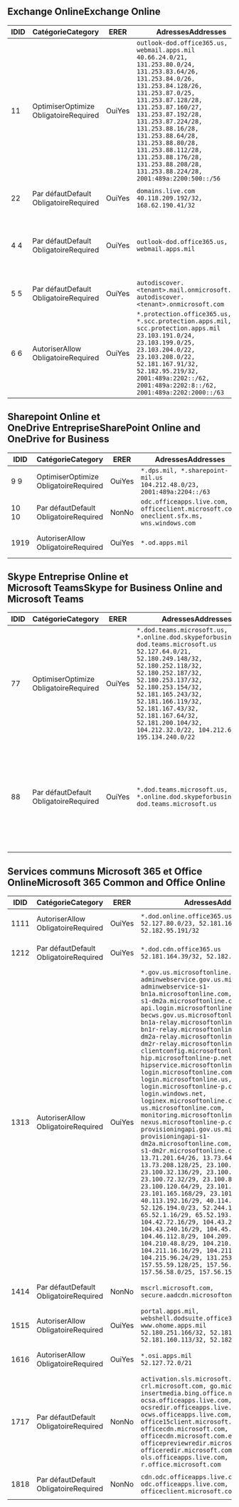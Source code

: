 <!--THIS FILE IS AUTOMATICALLY GENERATED. MANUAL CHANGES WILL BE OVERWRITTEN.-->
<!--Please contact the Office 365 Endpoints team with any questions.-->
<!--USGovDoD endpoints version 2018102900-->
<!--File generated 2018-10-29 14:00:29.5435-->

## <a name="exchange-online"></a><span data-ttu-id="c8d3b-101">Exchange Online</span><span class="sxs-lookup"><span data-stu-id="c8d3b-101">Exchange Online</span></span>

<span data-ttu-id="c8d3b-102">ID</span><span class="sxs-lookup"><span data-stu-id="c8d3b-102">ID</span></span> | <span data-ttu-id="c8d3b-103">Catégorie</span><span class="sxs-lookup"><span data-stu-id="c8d3b-103">Category</span></span> | <span data-ttu-id="c8d3b-104">ER</span><span class="sxs-lookup"><span data-stu-id="c8d3b-104">ER</span></span> | <span data-ttu-id="c8d3b-105">Adresses</span><span class="sxs-lookup"><span data-stu-id="c8d3b-105">Addresses</span></span> | <span data-ttu-id="c8d3b-106">Ports</span><span class="sxs-lookup"><span data-stu-id="c8d3b-106">Ports</span></span>
-- | -------------------- | --- | ---------------------------------------------------------------------------------------------------------------------------------------------------------------------------------------------------------------------------------------------------------------------------------------------------------------------------------------------------------------------------------------------- | -------------------------------
<span data-ttu-id="c8d3b-107">1</span><span class="sxs-lookup"><span data-stu-id="c8d3b-107">1</span></span> | <span data-ttu-id="c8d3b-108">Optimiser</span><span class="sxs-lookup"><span data-stu-id="c8d3b-108">Optimize</span></span><BR><span data-ttu-id="c8d3b-109">Obligatoire</span><span class="sxs-lookup"><span data-stu-id="c8d3b-109">Required</span></span> | <span data-ttu-id="c8d3b-110">Oui</span><span class="sxs-lookup"><span data-stu-id="c8d3b-110">Yes</span></span> | `outlook-dod.office365.us, webmail.apps.mil`<BR>`40.66.24.0/21, 131.253.80.0/24, 131.253.83.64/26, 131.253.84.0/26, 131.253.84.128/26, 131.253.87.0/25, 131.253.87.128/28, 131.253.87.160/27, 131.253.87.192/28, 131.253.87.224/28, 131.253.88.16/28, 131.253.88.64/28, 131.253.88.80/28, 131.253.88.112/28, 131.253.88.176/28, 131.253.88.208/28, 131.253.88.224/28, 2001:489a:2200:500::/56` | <span data-ttu-id="c8d3b-111">**TCP :** 443, 80</span><span class="sxs-lookup"><span data-stu-id="c8d3b-111">**TCP:** 443, 80</span></span>
<span data-ttu-id="c8d3b-112">2</span><span class="sxs-lookup"><span data-stu-id="c8d3b-112">2</span></span> | <span data-ttu-id="c8d3b-113">Par défaut</span><span class="sxs-lookup"><span data-stu-id="c8d3b-113">Default</span></span><BR><span data-ttu-id="c8d3b-114">Obligatoire</span><span class="sxs-lookup"><span data-stu-id="c8d3b-114">Required</span></span> | <span data-ttu-id="c8d3b-115">Oui</span><span class="sxs-lookup"><span data-stu-id="c8d3b-115">Yes</span></span> | `domains.live.com`<BR>`40.118.209.192/32, 168.62.190.41/32` | <span data-ttu-id="c8d3b-116">**TCP :** 443, 80</span><span class="sxs-lookup"><span data-stu-id="c8d3b-116">**TCP:** 443, 80</span></span>
<span data-ttu-id="c8d3b-117">4 </span><span class="sxs-lookup"><span data-stu-id="c8d3b-117">4</span></span> | <span data-ttu-id="c8d3b-118">Par défaut</span><span class="sxs-lookup"><span data-stu-id="c8d3b-118">Default</span></span><BR><span data-ttu-id="c8d3b-119">Obligatoire</span><span class="sxs-lookup"><span data-stu-id="c8d3b-119">Required</span></span> | <span data-ttu-id="c8d3b-120">Oui</span><span class="sxs-lookup"><span data-stu-id="c8d3b-120">Yes</span></span> | `outlook-dod.office365.us, webmail.apps.mil` | <span data-ttu-id="c8d3b-121">**TCP :** 143, 25, 587, 993, 995</span><span class="sxs-lookup"><span data-stu-id="c8d3b-121">**TCP:** 143, 25, 587, 993, 995</span></span>
<span data-ttu-id="c8d3b-122">5 </span><span class="sxs-lookup"><span data-stu-id="c8d3b-122">5</span></span> | <span data-ttu-id="c8d3b-123">Par défaut</span><span class="sxs-lookup"><span data-stu-id="c8d3b-123">Default</span></span><BR><span data-ttu-id="c8d3b-124">Obligatoire</span><span class="sxs-lookup"><span data-stu-id="c8d3b-124">Required</span></span> | <span data-ttu-id="c8d3b-125">Oui</span><span class="sxs-lookup"><span data-stu-id="c8d3b-125">Yes</span></span> | `autodiscover.<tenant>.mail.onmicrosoft.com, autodiscover.<tenant>.onmicrosoft.com` | <span data-ttu-id="c8d3b-126">**TCP :** 443, 80</span><span class="sxs-lookup"><span data-stu-id="c8d3b-126">**TCP:** 443, 80</span></span>
<span data-ttu-id="c8d3b-127">6 </span><span class="sxs-lookup"><span data-stu-id="c8d3b-127">6</span></span> | <span data-ttu-id="c8d3b-128">Autoriser</span><span class="sxs-lookup"><span data-stu-id="c8d3b-128">Allow</span></span><BR><span data-ttu-id="c8d3b-129">Obligatoire</span><span class="sxs-lookup"><span data-stu-id="c8d3b-129">Required</span></span> | <span data-ttu-id="c8d3b-130">Oui</span><span class="sxs-lookup"><span data-stu-id="c8d3b-130">Yes</span></span> | `*.protection.office365.us, *.scc.protection.apps.mil, scc.protection.apps.mil`<BR>`23.103.191.0/24, 23.103.199.0/25, 23.103.204.0/22, 23.103.208.0/22, 52.181.167.91/32, 52.182.95.219/32, 2001:489a:2202::/62, 2001:489a:2202:8::/62, 2001:489a:2202:2000::/63` | <span data-ttu-id="c8d3b-131">**TCP :** 25, 443</span><span class="sxs-lookup"><span data-stu-id="c8d3b-131">**TCP:** 25, 443</span></span>

## <a name="sharepoint-online-and-onedrive-for-business"></a><span data-ttu-id="c8d3b-132">Sharepoint Online et OneDrive Entreprise</span><span class="sxs-lookup"><span data-stu-id="c8d3b-132">SharePoint Online and OneDrive for Business</span></span>

<span data-ttu-id="c8d3b-133">ID</span><span class="sxs-lookup"><span data-stu-id="c8d3b-133">ID</span></span> | <span data-ttu-id="c8d3b-134">Catégorie</span><span class="sxs-lookup"><span data-stu-id="c8d3b-134">Category</span></span> | <span data-ttu-id="c8d3b-135">ER</span><span class="sxs-lookup"><span data-stu-id="c8d3b-135">ER</span></span> | <span data-ttu-id="c8d3b-136">Adresses</span><span class="sxs-lookup"><span data-stu-id="c8d3b-136">Addresses</span></span> | <span data-ttu-id="c8d3b-137">Ports</span><span class="sxs-lookup"><span data-stu-id="c8d3b-137">Ports</span></span>
-- | -------------------- | --- | ---------------------------------------------------------------------------------------- | ----------------
<span data-ttu-id="c8d3b-138">9 </span><span class="sxs-lookup"><span data-stu-id="c8d3b-138">9</span></span> | <span data-ttu-id="c8d3b-139">Optimiser</span><span class="sxs-lookup"><span data-stu-id="c8d3b-139">Optimize</span></span><BR><span data-ttu-id="c8d3b-140">Obligatoire</span><span class="sxs-lookup"><span data-stu-id="c8d3b-140">Required</span></span> | <span data-ttu-id="c8d3b-141">Oui</span><span class="sxs-lookup"><span data-stu-id="c8d3b-141">Yes</span></span> | `*.dps.mil, *.sharepoint-mil.us`<BR>`104.212.48.0/23, 2001:489a:2204::/63` | <span data-ttu-id="c8d3b-142">**TCP :** 443, 80</span><span class="sxs-lookup"><span data-stu-id="c8d3b-142">**TCP:** 443, 80</span></span>
<span data-ttu-id="c8d3b-143">10  </span><span class="sxs-lookup"><span data-stu-id="c8d3b-143">10</span></span> | <span data-ttu-id="c8d3b-144">Par défaut</span><span class="sxs-lookup"><span data-stu-id="c8d3b-144">Default</span></span><BR><span data-ttu-id="c8d3b-145">Obligatoire</span><span class="sxs-lookup"><span data-stu-id="c8d3b-145">Required</span></span> | <span data-ttu-id="c8d3b-146">Non</span><span class="sxs-lookup"><span data-stu-id="c8d3b-146">No</span></span> | `odc.officeapps.live.com, officeclient.microsoft.com, oneclient.sfx.ms, wns.windows.com` | <span data-ttu-id="c8d3b-147">**TCP :** 443, 80</span><span class="sxs-lookup"><span data-stu-id="c8d3b-147">**TCP:** 443, 80</span></span>
<span data-ttu-id="c8d3b-148">19</span><span class="sxs-lookup"><span data-stu-id="c8d3b-148">19</span></span> | <span data-ttu-id="c8d3b-149">Autoriser</span><span class="sxs-lookup"><span data-stu-id="c8d3b-149">Allow</span></span><BR><span data-ttu-id="c8d3b-150">Obligatoire</span><span class="sxs-lookup"><span data-stu-id="c8d3b-150">Required</span></span> | <span data-ttu-id="c8d3b-151">Oui</span><span class="sxs-lookup"><span data-stu-id="c8d3b-151">Yes</span></span> | `*.od.apps.mil` | <span data-ttu-id="c8d3b-152">**TCP :** 443, 80</span><span class="sxs-lookup"><span data-stu-id="c8d3b-152">**TCP:** 443, 80</span></span>

## <a name="skype-for-business-online-and-microsoft-teams"></a><span data-ttu-id="c8d3b-153">Skype Entreprise Online et Microsoft Teams</span><span class="sxs-lookup"><span data-stu-id="c8d3b-153">Skype for Business Online and Microsoft Teams</span></span>

<span data-ttu-id="c8d3b-154">ID</span><span class="sxs-lookup"><span data-stu-id="c8d3b-154">ID</span></span> | <span data-ttu-id="c8d3b-155">Catégorie</span><span class="sxs-lookup"><span data-stu-id="c8d3b-155">Category</span></span> | <span data-ttu-id="c8d3b-156">ER</span><span class="sxs-lookup"><span data-stu-id="c8d3b-156">ER</span></span> | <span data-ttu-id="c8d3b-157">Adresses</span><span class="sxs-lookup"><span data-stu-id="c8d3b-157">Addresses</span></span> | <span data-ttu-id="c8d3b-158">Ports</span><span class="sxs-lookup"><span data-stu-id="c8d3b-158">Ports</span></span>
-- | -------------------- | --- | -------------------------------------------------------------------------------------------------------------------------------------------------------------------------------------------------------------------------------------------------------------------------------------------------------------------------------------------------------- | --------------------------------------------------
<span data-ttu-id="c8d3b-159">7</span><span class="sxs-lookup"><span data-stu-id="c8d3b-159">7</span></span> | <span data-ttu-id="c8d3b-160">Optimiser</span><span class="sxs-lookup"><span data-stu-id="c8d3b-160">Optimize</span></span><BR><span data-ttu-id="c8d3b-161">Obligatoire</span><span class="sxs-lookup"><span data-stu-id="c8d3b-161">Required</span></span> | <span data-ttu-id="c8d3b-162">Oui</span><span class="sxs-lookup"><span data-stu-id="c8d3b-162">Yes</span></span> | `*.dod.teams.microsoft.us, *.online.dod.skypeforbusiness.us, dod.teams.microsoft.us`<BR>`52.127.64.0/21, 52.180.249.148/32, 52.180.252.118/32, 52.180.252.187/32, 52.180.253.137/32, 52.180.253.154/32, 52.181.165.243/32, 52.181.166.119/32, 52.181.167.43/32, 52.181.167.64/32, 52.181.200.104/32, 104.212.32.0/22, 104.212.60.0/23, 195.134.240.0/22` | <span data-ttu-id="c8d3b-163">**TCP :** 443</span><span class="sxs-lookup"><span data-stu-id="c8d3b-163">**TCP:** 443</span></span><BR><span data-ttu-id="c8d3b-164">**UDP :** 3478, 3479, 3480, 3481</span><span class="sxs-lookup"><span data-stu-id="c8d3b-164">**UDP:** 3478, 3479, 3480, 3481</span></span>
<span data-ttu-id="c8d3b-165">8</span><span class="sxs-lookup"><span data-stu-id="c8d3b-165">8</span></span> | <span data-ttu-id="c8d3b-166">Par défaut</span><span class="sxs-lookup"><span data-stu-id="c8d3b-166">Default</span></span><BR><span data-ttu-id="c8d3b-167">Obligatoire</span><span class="sxs-lookup"><span data-stu-id="c8d3b-167">Required</span></span> | <span data-ttu-id="c8d3b-168">Oui</span><span class="sxs-lookup"><span data-stu-id="c8d3b-168">Yes</span></span> | `*.dod.teams.microsoft.us, *.online.dod.skypeforbusiness.us, dod.teams.microsoft.us` | <span data-ttu-id="c8d3b-169">**TCP :** 5061, 50000-59999</span><span class="sxs-lookup"><span data-stu-id="c8d3b-169">**TCP:** 5061, 50000-59999</span></span><BR><span data-ttu-id="c8d3b-170">**UDP :** 50000-59999</span><span class="sxs-lookup"><span data-stu-id="c8d3b-170">**UDP:** 50000-59999</span></span>

## <a name="microsoft-365-common-and-office-online"></a><span data-ttu-id="c8d3b-171">Services communs Microsoft 365 et Office Online</span><span class="sxs-lookup"><span data-stu-id="c8d3b-171">Microsoft 365 Common and Office Online</span></span>

<span data-ttu-id="c8d3b-172">ID</span><span class="sxs-lookup"><span data-stu-id="c8d3b-172">ID</span></span> | <span data-ttu-id="c8d3b-173">Catégorie</span><span class="sxs-lookup"><span data-stu-id="c8d3b-173">Category</span></span> | <span data-ttu-id="c8d3b-174">ER</span><span class="sxs-lookup"><span data-stu-id="c8d3b-174">ER</span></span> | <span data-ttu-id="c8d3b-175">Adresses</span><span class="sxs-lookup"><span data-stu-id="c8d3b-175">Addresses</span></span> | <span data-ttu-id="c8d3b-176">Ports</span><span class="sxs-lookup"><span data-stu-id="c8d3b-176">Ports</span></span>
-- | ------------------- | --- | ---------------------------------------------------------------------------------------------------------------------------------------------------------------------------------------------------------------------------------------------------------------------------------------------------------------------------------------------------------------------------------------------------------------------------------------------------------------------------------------------------------------------------------------------------------------------------------------------------------------------------------------------------------------------------------------------------------------------------------------------------------------------------------------------------------------------------------------------------------------------------------------------------------------------------------------------------------------------------------------------------------------------------------------------------------------------------------------------------------------------------------------------------------------------------------------------------------------------------------------------------------------------------------------------------------------------------------------------------------------------------------------------------------------------------------------------------------------------------------------------------- | ----------------
<span data-ttu-id="c8d3b-177">11</span><span class="sxs-lookup"><span data-stu-id="c8d3b-177">11</span></span> | <span data-ttu-id="c8d3b-178">Autoriser</span><span class="sxs-lookup"><span data-stu-id="c8d3b-178">Allow</span></span><BR><span data-ttu-id="c8d3b-179">Obligatoire</span><span class="sxs-lookup"><span data-stu-id="c8d3b-179">Required</span></span> | <span data-ttu-id="c8d3b-180">Oui</span><span class="sxs-lookup"><span data-stu-id="c8d3b-180">Yes</span></span> | `*.dod.online.office365.us`<BR>`52.127.80.0/23, 52.181.164.39/32, 52.182.95.191/32` | <span data-ttu-id="c8d3b-181">**TCP :** 443</span><span class="sxs-lookup"><span data-stu-id="c8d3b-181">**TCP:** 443</span></span>
<span data-ttu-id="c8d3b-182">12</span><span class="sxs-lookup"><span data-stu-id="c8d3b-182">12</span></span> | <span data-ttu-id="c8d3b-183">Par défaut</span><span class="sxs-lookup"><span data-stu-id="c8d3b-183">Default</span></span><BR><span data-ttu-id="c8d3b-184">Obligatoire</span><span class="sxs-lookup"><span data-stu-id="c8d3b-184">Required</span></span> | <span data-ttu-id="c8d3b-185">Oui</span><span class="sxs-lookup"><span data-stu-id="c8d3b-185">Yes</span></span> | `*.dod.cdn.office365.us`<BR>`52.181.164.39/32, 52.182.95.191/32` | <span data-ttu-id="c8d3b-186">**TCP :** 443</span><span class="sxs-lookup"><span data-stu-id="c8d3b-186">**TCP:** 443</span></span>
<span data-ttu-id="c8d3b-187">13</span><span class="sxs-lookup"><span data-stu-id="c8d3b-187">13</span></span> | <span data-ttu-id="c8d3b-188">Autoriser</span><span class="sxs-lookup"><span data-stu-id="c8d3b-188">Allow</span></span><BR><span data-ttu-id="c8d3b-189">Obligatoire</span><span class="sxs-lookup"><span data-stu-id="c8d3b-189">Required</span></span> | <span data-ttu-id="c8d3b-190">Oui</span><span class="sxs-lookup"><span data-stu-id="c8d3b-190">Yes</span></span> | `*.gov.us.microsoftonline.com, adminwebservice.gov.us.microsoftonline.com, adminwebservice-s1-bn1a.microsoftonline.com, adminwebservice-s1-dm2a.microsoftonline.com, api.login.microsoftonline.com, becws.gov.us.microsoftonline.com, bws-s1-bn1a-relay.microsoftonline.com, bws-s1-bn1r-relay.microsoftonline.com, bws-s1-dm2a-relay.microsoftonline.com, bws-s1-dm2r-relay.microsoftonline.com, clientconfig.microsoftonline-p.net, hip.microsoftonline-p.net, hipservice.microsoftonline.com, login.microsoftonline.com, login.microsoftonline.us, login.microsoftonline-p.com, login.windows.net, loginex.microsoftonline.com, login-us.microsoftonline.com, monitoring.microsoftonline-p.com, nexus.microsoftonline-p.com, provisioningapi.gov.us.microsoftonline.com, provisioningapi-s1-dm2a.microsoftonline.com, provisioningapi-s1-dm2r.microsoftonline.com`<BR>`13.71.201.64/26, 13.73.64.64/26, 13.73.208.128/25, 23.100.16.168/29, 23.100.32.136/29, 23.100.64.24/29, 23.100.72.32/29, 23.100.80.64/29, 23.100.120.64/29, 23.101.144.136/29, 23.101.165.168/29, 23.101.181.128/29, 40.113.192.16/29, 40.114.120.16/29, 52.126.194.0/23, 52.244.120.128/25, 65.52.1.16/29, 65.52.193.136/29, 104.42.72.16/29, 104.43.208.16/29, 104.43.240.16/29, 104.45.208.104/29, 104.46.112.8/29, 104.209.144.16/29, 104.210.48.8/29, 104.210.208.16/29, 104.211.16.16/29, 104.211.48.16/29, 104.215.96.24/29, 131.253.120.0/24, 157.55.59.128/25, 157.56.53.128/25, 157.56.58.0/25, 157.56.151.0/25` | <span data-ttu-id="c8d3b-191">**TCP :** 443</span><span class="sxs-lookup"><span data-stu-id="c8d3b-191">**TCP:** 443</span></span>
<span data-ttu-id="c8d3b-192">14</span><span class="sxs-lookup"><span data-stu-id="c8d3b-192">14</span></span> | <span data-ttu-id="c8d3b-193">Par défaut</span><span class="sxs-lookup"><span data-stu-id="c8d3b-193">Default</span></span><BR><span data-ttu-id="c8d3b-194">Obligatoire</span><span class="sxs-lookup"><span data-stu-id="c8d3b-194">Required</span></span> | <span data-ttu-id="c8d3b-195">Non</span><span class="sxs-lookup"><span data-stu-id="c8d3b-195">No</span></span> | `mscrl.microsoft.com, secure.aadcdn.microsoftonline-p.com` | <span data-ttu-id="c8d3b-196">**TCP :** 443</span><span class="sxs-lookup"><span data-stu-id="c8d3b-196">**TCP:** 443</span></span>
<span data-ttu-id="c8d3b-197">15</span><span class="sxs-lookup"><span data-stu-id="c8d3b-197">15</span></span> | <span data-ttu-id="c8d3b-198">Autoriser</span><span class="sxs-lookup"><span data-stu-id="c8d3b-198">Allow</span></span><BR><span data-ttu-id="c8d3b-199">Obligatoire</span><span class="sxs-lookup"><span data-stu-id="c8d3b-199">Required</span></span> | <span data-ttu-id="c8d3b-200">Oui</span><span class="sxs-lookup"><span data-stu-id="c8d3b-200">Yes</span></span> | `portal.apps.mil, webshell.dodsuite.office365.us, www.ohome.apps.mil`<BR>`52.180.251.166/32, 52.181.160.19/32, 52.181.160.113/32, 52.182.92.132/32` | <span data-ttu-id="c8d3b-201">**TCP :** 443</span><span class="sxs-lookup"><span data-stu-id="c8d3b-201">**TCP:** 443</span></span>
<span data-ttu-id="c8d3b-202">16</span><span class="sxs-lookup"><span data-stu-id="c8d3b-202">16</span></span> | <span data-ttu-id="c8d3b-203">Autoriser</span><span class="sxs-lookup"><span data-stu-id="c8d3b-203">Allow</span></span><BR><span data-ttu-id="c8d3b-204">Obligatoire</span><span class="sxs-lookup"><span data-stu-id="c8d3b-204">Required</span></span> | <span data-ttu-id="c8d3b-205">Oui</span><span class="sxs-lookup"><span data-stu-id="c8d3b-205">Yes</span></span> | `*.osi.apps.mil`<BR>`52.127.72.0/21` | <span data-ttu-id="c8d3b-206">**TCP :** 443</span><span class="sxs-lookup"><span data-stu-id="c8d3b-206">**TCP:** 443</span></span>
<span data-ttu-id="c8d3b-207">17</span><span class="sxs-lookup"><span data-stu-id="c8d3b-207">17</span></span> | <span data-ttu-id="c8d3b-208">Par défaut</span><span class="sxs-lookup"><span data-stu-id="c8d3b-208">Default</span></span><BR><span data-ttu-id="c8d3b-209">Obligatoire</span><span class="sxs-lookup"><span data-stu-id="c8d3b-209">Required</span></span> | <span data-ttu-id="c8d3b-210">Non</span><span class="sxs-lookup"><span data-stu-id="c8d3b-210">No</span></span> | `activation.sls.microsoft.com, crl.microsoft.com, go.microsoft.com, insertmedia.bing.office.net, ocsa.officeapps.live.com, ocsredir.officeapps.live.com, ocws.officeapps.live.com, office15client.microsoft.com, officecdn.microsoft.com, officecdn.microsoft.com.edgesuite.net, officepreviewredir.microsoft.com, officeredir.microsoft.com, ols.officeapps.live.com, r.office.microsoft.com` | <span data-ttu-id="c8d3b-211">**TCP :** 443, 80</span><span class="sxs-lookup"><span data-stu-id="c8d3b-211">**TCP:** 443, 80</span></span>
<span data-ttu-id="c8d3b-212">18</span><span class="sxs-lookup"><span data-stu-id="c8d3b-212">18</span></span> | <span data-ttu-id="c8d3b-213">Par défaut</span><span class="sxs-lookup"><span data-stu-id="c8d3b-213">Default</span></span><BR><span data-ttu-id="c8d3b-214">Obligatoire</span><span class="sxs-lookup"><span data-stu-id="c8d3b-214">Required</span></span> | <span data-ttu-id="c8d3b-215">Non</span><span class="sxs-lookup"><span data-stu-id="c8d3b-215">No</span></span> | `cdn.odc.officeapps.live.com, odc.officeapps.live.com, officeclient.microsoft.com` | <span data-ttu-id="c8d3b-216">**TCP :** 443, 80</span><span class="sxs-lookup"><span data-stu-id="c8d3b-216">**TCP:** 443, 80</span></span>
